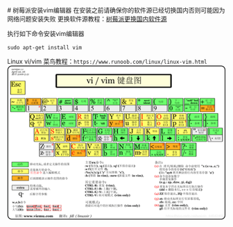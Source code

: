 ﻿﻿# 树莓派安装vim编辑器
在安装之前请确保你的软件源已经切换国内否则可能因为网络问题安装失败
更换软件源教程：[树莓派更换国内软件源](树莓派4B-更换国内软件源.md)

执行如下命令安装vim编辑器
~~~shell
sudo apt-get install vim
~~~
Linux vi/vim 菜鸟教程：`https://www.runoob.com/linux/linux-vim.html`
![在这里插入图片描述](./images/20210211215249191.png)

